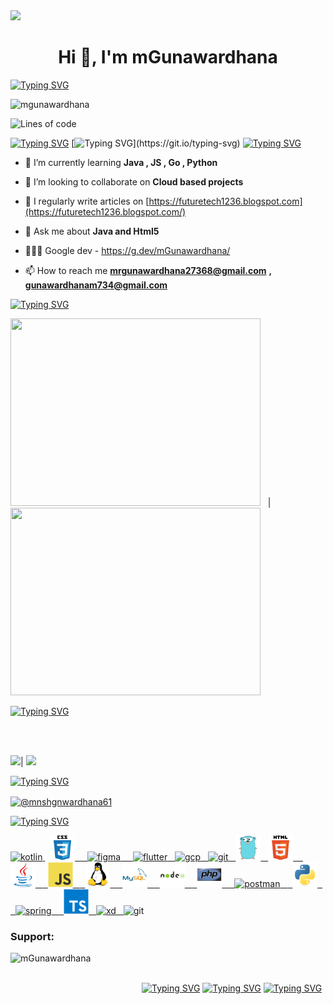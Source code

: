 <!-- <img  src="https://storage.googleapis.com/gweb-uniblog-publish-prod/images/BlogHeader_Set2_A.max-1000x1000.png">
 -->
<img src ="https://miro.medium.com/max/875/1*gZ9XF80M8yOasLiFUzL07g.png" width = "1000" hight ="200">

<h1 align="center">Hi 👋, I'm mGunawardhana</h1>


[![Typing SVG](https://readme-typing-svg.herokuapp.com?duration=7000&color=2ED573&width=600&lines=A+passionate+frontend++developer+from+Sri+Lanka)](https://git.io/typing-svg)
&nbsp;
&nbsp;

<p align="left"> <img src="https://komarev.com/ghpvc/?username=mgunawardhana&label=Profile%20views&color=0e75b6&style=flat" alt="mgunawardhana" /> </p>

![Lines of code](https://img.shields.io/badge/From%20Hello%20World%20I%27ve%20Written-2.7%20million%20lines%20of%20code-blue)<br>

[![Typing SVG](https://readme-typing-svg.herokuapp.com?color=009432&width=850&lines=-------------------------------------------------------------------------------------------------)](https://git.io/typing-svg)
[![Typing SVG](https://readme-typing-svg.herokuapp.com?color=F1C40F&width=850&lines=Helping+people+to+make+the+world+a+better+place+through+quality+software.)](https://git.io/typing-svg)
[![Typing SVG](https://readme-typing-svg.herokuapp.com?color=009432&width=850&lines=-------------------------------------------------------------------------------------------------)](https://git.io/typing-svg)

  
- 🌱 I’m currently learning **Java , JS , Go , Python**

- 👯 I’m looking to collaborate on **Cloud based projects**

- 📝 I regularly write articles on [https://futuretech1236.blogspot.com](https://futuretech1236.blogspot.com/)

- 💬 Ask me about **Java and Html5**

- 👩🏻‍💻 Google dev - https://g.dev/mGunawardhana/

- 📫 How to reach me **mrgunawardhana27368@gmail.com** **,** **gunawardhanam734@gmail.com**

[![Typing SVG](https://readme-typing-svg.herokuapp.com?duration=7000&width=800&lines=-------------------------------------------------------------------------------------------------)](https://git.io/typing-svg)

<img  src="https://media3.giphy.com/media/qgQUggAC3Pfv687qPC/giphy.gif?cid=ecf05e47cm9c1dtopba5gz6ororwryig94x760uhhpvztvy8&rid=giphy.gif&ct=g"  width="400" height="300"> &nbsp;&nbsp;| &nbsp;&nbsp; <img src = "https://i.pinimg.com/originals/89/67/92/8967925b9d9141e88ced0a9020bdbc5e.gif" width="400" height="300"/>

[![Typing SVG](https://readme-typing-svg.herokuapp.com?duration=7000&width=800&lines=-------------------------------------------------------------------------------------------------)](https://git.io/typing-svg)

<br><br>

<p><img src="https://github-readme-stats.vercel.app/api?username=mGunawardhana&&show_icons=true&count_private=true&theme=github_dark">|
<img src ="https://github-readme-streak-stats.herokuapp.com?user=mGunawardhana&theme=navy-gear">
  


  [![Typing SVG](https://readme-typing-svg.herokuapp.com?duration=4000&color=FFA502&width=600&lines=Connect+with+me%3A)](https://git.io/typing-svg)
<br>

<p align="left">
<a href="https://www.hackerrank.com/@mnshgnwardhana61" target="blank"><img align="center" src="https://raw.githubusercontent.com/rahuldkjain/github-profile-readme-generator/master/src/images/icons/Social/hackerrank.svg" alt="@mnshgnwardhana61" height="30" width="40" /></a>
</p>

[![Typing SVG](https://readme-typing-svg.herokuapp.com?duration=4000&color=C4E538&width=600&lines=Languages+and+Tools%3A)](https://git.io/typing-svg)

<p align="left"><align="left"> <a href="https://kotlinlang.org" target="_blank" rel="noreferrer"> <img src="https://www.vectorlogo.zone/logos/kotlinlang/kotlinlang-icon.svg" alt="kotlin" width="40" height="40"/> </a>&nbsp; <a href="https://www.w3schools.com/css/" target="_blank" rel="noreferrer"> <img src="https://raw.githubusercontent.com/devicons/devicon/master/icons/css3/css3-original-wordmark.svg" alt="css3" width="40" height="40"/> &nbsp; </a> <a href="https://www.figma.com/" target="_blank" rel="noreferrer"> &nbsp; <img src="https://www.vectorlogo.zone/logos/figma/figma-icon.svg" alt="figma" width="40" height="40"/>  &nbsp; </a> <a href="https://flutter.dev" target="_blank" rel="noreferrer">  &nbsp;  <img src="https://www.vectorlogo.zone/logos/flutterio/flutterio-icon.svg" alt="flutter" width="40" height="40"/> &nbsp; </a> <a href="https://cloud.google.com" target="_blank" rel="noreferrer"> <img src="https://www.vectorlogo.zone/logos/google_cloud/google_cloud-icon.svg" alt="gcp" width="40" height="40"/> &nbsp; </a> <a href="https://git-scm.com/" target="_blank" rel="noreferrer"> <img src="https://www.vectorlogo.zone/logos/git-scm/git-scm-icon.svg" alt="git" width="40" height="40"/> &nbsp;  </a> <a href="https://golang.org" target="_blank" rel="noreferrer"> <img src="https://raw.githubusercontent.com/devicons/devicon/master/icons/go/go-original.svg" alt="go" width="40" height="40"/> &nbsp;  </a> <a href="https://www.w3.org/html/" target="_blank" rel="noreferrer"> <img src="https://raw.githubusercontent.com/devicons/devicon/master/icons/html5/html5-original-wordmark.svg" alt="html5" width="40" height="40"/> &nbsp;  </a> <a href="https://www.java.com" target="_blank" rel="noreferrer">  &nbsp; <img src="https://raw.githubusercontent.com/devicons/devicon/master/icons/java/java-original.svg" alt="java" width="40" height="40"/> &nbsp;  </a> <a href="https://developer.mozilla.org/en-US/docs/Web/JavaScript" target="_blank" rel="noreferrer">  &nbsp; <img src="https://raw.githubusercontent.com/devicons/devicon/master/icons/javascript/javascript-original.svg" alt="javascript" width="40" height="40"/>  &nbsp; </a> <a href="https://www.linux.org/" target="_blank" rel="noreferrer"> &nbsp;  <img src="https://raw.githubusercontent.com/devicons/devicon/master/icons/linux/linux-original.svg" alt="linux" width="40" height="40"/>  &nbsp; </a> <a href="https://www.mysql.com/" target="_blank" rel="noreferrer"> &nbsp;  <img src="https://raw.githubusercontent.com/devicons/devicon/master/icons/mysql/mysql-original-wordmark.svg" alt="mysql" width="40" height="40"/>  &nbsp; </a> <a href="https://nodejs.org" target="_blank" rel="noreferrer"> &nbsp;  <img src="https://raw.githubusercontent.com/devicons/devicon/master/icons/nodejs/nodejs-original-wordmark.svg" alt="nodejs" width="40" height="40"/>  &nbsp; </a> <a href="https://www.php.net" target="_blank" rel="noreferrer">  &nbsp; <img src="https://raw.githubusercontent.com/devicons/devicon/master/icons/php/php-original.svg" alt="php" width="40" height="40"/> &nbsp;  </a> <a href="https://postman.com" target="_blank" rel="noreferrer"> &nbsp; <img src="https://www.vectorlogo.zone/logos/getpostman/getpostman-icon.svg" alt="postman" width="40" height="40"/>  &nbsp; </a> <a href="https://www.python.org" target="_blank" rel="noreferrer">  &nbsp; <img src="https://raw.githubusercontent.com/devicons/devicon/master/icons/python/python-original.svg" alt="python" width="40" height="40"/> &nbsp;  </a> <a href="https://spring.io/" target="_blank" rel="noreferrer"> &nbsp; <img src="https://www.vectorlogo.zone/logos/springio/springio-icon.svg" alt="spring" width="40" height="40"/> &nbsp;  </a> <a href="https://www.typescriptlang.org/" target="_blank" rel="noreferrer">  &nbsp; <img src="https://raw.githubusercontent.com/devicons/devicon/master/icons/typescript/typescript-original.svg" alt="typescript" width="40" height="40"/> &nbsp;  </a> <a href="https://www.adobe.com/products/xd.html" target="_blank" rel="noreferrer"> <img src="https://cdn.worldvectorlogo.com/logos/adobe-xd.svg" alt="xd" width="40" height="40"/> &nbsp;&nbsp;</a><img src="https://www.vectorlogo.zone/logos/hibernate/hibernate-icon.svg" alt="git" width="40" height="40"/>&nbsp; </a>
<h3 align="left">Support:</h3>

<p><a href="https://www.buymeacoffee.com/mGunawardhana"> <img align="left" src="https://cdn.buymeacoffee.com/buttons/v2/default-yellow.png" height="50" width="210" alt="mGunawardhana" /></a></p><br><br>
<p/>


[![Typing SVG](https://readme-typing-svg.herokuapp.com?size=18&color=d35400&width=700&lines=---------------------------------------------------------------------------------------------------)](https://git.io/typing-svg)
[![Typing SVG](https://readme-typing-svg.herokuapp.com?size=18&color=F1C40F&width=700&lines=if+you+have+any+bug+or+issue+contact+me+on+what's+app+-+071+9043372)](https://git.io/typing-svg)
[![Typing SVG](https://readme-typing-svg.herokuapp.com?size=18&color=d35400&width=700&lines=---------------------------------------------------------------------------------------------------)](https://git.io/typing-svg)

